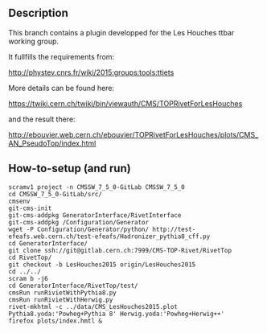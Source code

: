 ## Description 

This branch contains a plugin developped for the Les Houches ttbar working group. 

It fullfills the requirements from:

http://phystev.cnrs.fr/wiki/2015:groups:tools:ttjets

More details can be found here:

https://twiki.cern.ch/twiki/bin/viewauth/CMS/TOPRivetForLesHouches

and the result there:

http://ebouvier.web.cern.ch/ebouvier/TOPRivetForLesHouches/plots/CMS_AN_PseudoTop/index.html



## How-to-setup (and run) 

    scramv1 project -n CMSSW_7_5_0-GitLab CMSSW_7_5_0
    cd CMSSW_7_5_0-GitLab/src/
    cmsenv
    git-cms-init
    git-cms-addpkg GeneratorInterface/RivetInterface
    git-cms-addpkg /Configuration/Generator
    wget -P Configuration/Generator/python/ http://test-efeafs.web.cern.ch/test-efeafs/Hadronizer_pythia8_cff.py 
    cd GeneratorInterface/
    git clone ssh://git@gitlab.cern.ch:7999/CMS-TOP-Rivet/RivetTop
    cd RivetTop/
    git checkout -b LesHouches2015 origin/LesHouches2015
    cd ../../
    scram b -j6
    cd GeneratorInterface/RivetTop/test/
    cmsRun runRivietWithPythia8.py
    cmsRun runRivietWithHerwig.py
    rivet-mkhtml -c ../data/CMS_LesHouches2015.plot Pythia8.yoda:'Powheg+Pythia 8' Herwig.yoda:'Powheg+Herwig++'
    firefox plots/index.hmtl &


